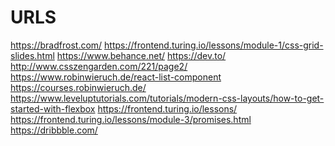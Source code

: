 URLS
====

https://bradfrost.com/
https://frontend.turing.io/lessons/module-1/css-grid-slides.html
https://www.behance.net/
https://dev.to/
http://www.csszengarden.com/221/page2/
https://www.robinwieruch.de/react-list-component 
https://courses.robinwieruch.de/ 
https://www.leveluptutorials.com/tutorials/modern-css-layouts/how-to-get-started-with-flexbox
https://frontend.turing.io/lessons/ 
https://frontend.turing.io/lessons/module-3/promises.html
https://dribbble.com/